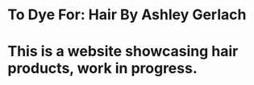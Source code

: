 # To Dye For: Hair By Ashley Gerlach

# This is a website showcasing hair products, work in progress.